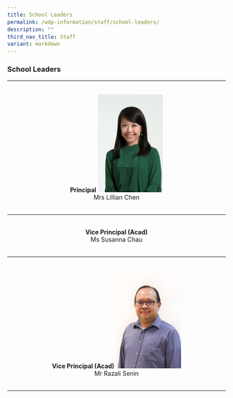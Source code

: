 ```yaml
---
title: School Leaders
permalink: /wdp-information/staff/school-leaders/
description: ""
third_nav_title: Staff
variant: markdown
---
```

### **School Leaders**

<hr>
<div align="center">
<br>
<strong>Principal</strong>
<img src="/images/principal1.jpg" style="width: 150px">
<br>
Mrs Lillian Chen
<br>
<br>
</div>

<hr>

<div align="center">
<br>
	<strong>Vice Principal (Acad)</strong>

<br>
Ms Susanna Chau
<br>
<br>
</div>
<hr>

<div align="center">
<br>
	<strong>Vice Principal (Acad)</strong>
<img src="/images/principal3.jpg" style="width: 150px">
<br>
Mr Razali Senin
<br>
<br>
</div>
<hr>